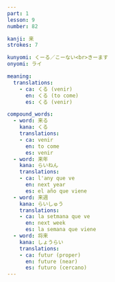 ```yaml
---
part: 1
lesson: 9
number: 82

kanji: 来
strokes: 7

kunyomi: くーる／こーない<br>きーます
onyomi: ライ

meaning:
  translations:
    - ca: くる (venir)
      en: くる (to come)
      es: くる (venir)

compound_words:
  - word: 来る
    kana: くる
    translations:
    - ca: venir
      en: to come
      es: venir
  - word: 来年
    kana: らいねん
    translations:
    - ca: l'any que ve
      en: next year
      es: el año que viene
  - word: 来週
    kana: らいしゅう
    translations:
    - ca: la setmana que ve
      en: next week
      es: la semana que viene
  - word: 将来
    kana: しょうらい
    translations:
    - ca: futur (proper)
      en: future (near)
      es: futuro (cercano)
---
```

